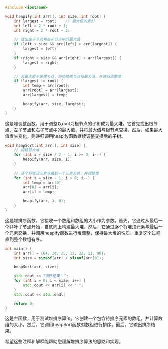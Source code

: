 ```cpp
#include <iostream>

void heapify(int arr[], int size, int root) {
    int largest = root;    // 最大值的索引
    int left = 2 * root + 1;
    int right = 2 * root + 2;

    // 找出左子节点和右子节点中的最大值
    if (left < size && arr[left] > arr[largest]) {
        largest = left;
    }
    if (right < size && arr[right] > arr[largest]) {
        largest = right;
    }

    // 若最大值不是根节点，则交换根节点和最大值，并递归调整堆
    if (largest != root) {
        int temp = arr[root];
        arr[root] = arr[largest];
        arr[largest] = temp;

        heapify(arr, size, largest);
    }
}
```
这是堆调整函数，用于调整以root为根节点的子树成为最大堆。它首先找出根节点、左子节点和右子节点中的最大值，并将最大值与根节点交换。然后，如果最大值发生变化，则递归调用heapify函数继续调整交换后的子树。

```cpp
void heapSort(int arr[], int size) {
    // 构建最大堆
    for (int i = size / 2 - 1; i >= 0; i--) {
        heapify(arr, size, i);
    }
    
    // 逐个将堆顶元素与最后一个元素交换，并调整堆
    for (int i = size - 1; i > 0; i--) {
        int temp = arr[0];
        arr[0] = arr[i];
        arr[i] = temp;

        heapify(arr, i, 0);
    }
}
```
这是堆排序函数，它接收一个数组和数组的大小作为参数。首先，它通过从最后一个非叶子节点开始，自底向上构建最大堆。然后，它通过逐个将堆顶元素与最后一个元素交换，并调用heapify函数进行堆调整，保持最大堆的性质。重复这个过程直到整个数组有序。

```cpp
int main() {
    int arr[] = {64, 34, 25, 12, 22, 11, 90};
    int size = sizeof(arr) / sizeof(arr[0]);

    heapSort(arr, size);

    std::cout << "排序结果：";
    for (int i = 0; i < size; i++) {
        std::cout << arr[i] << " ";
    }
    std::cout << std::endl;

    return 0;
}
```
这是主函数，用于测试堆排序算法。它创建一个包含待排序元素的数组，并计算数组的大小。然后，它调用heapSort函数对数组进行排序。最后，它输出排序结果。

希望这些注释和解释能帮助您理解堆排序算法的思路和实现。